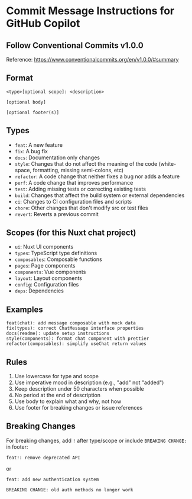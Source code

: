 # Commit Message Instructions for GitHub Copilot

## Follow Conventional Commits v1.0.0

Reference: https://www.conventionalcommits.org/en/v1.0.0/#summary

## Format

```
<type>[optional scope]: <description>

[optional body]

[optional footer(s)]
```

## Types

- `feat`: A new feature
- `fix`: A bug fix
- `docs`: Documentation only changes
- `style`: Changes that do not affect the meaning of the code (white-space, formatting, missing semi-colons, etc)
- `refactor`: A code change that neither fixes a bug nor adds a feature
- `perf`: A code change that improves performance
- `test`: Adding missing tests or correcting existing tests
- `build`: Changes that affect the build system or external dependencies
- `ci`: Changes to CI configuration files and scripts
- `chore`: Other changes that don't modify src or test files
- `revert`: Reverts a previous commit

## Scopes (for this Nuxt chat project)

- `ui`: Nuxt UI components
- `types`: TypeScript type definitions
- `composables`: Composable functions
- `pages`: Page components
- `components`: Vue components
- `layout`: Layout components
- `config`: Configuration files
- `deps`: Dependencies

## Examples

```
feat(chat): add message composable with mock data
fix(types): correct ChatMessage interface properties
docs(readme): update setup instructions
style(components): format chat component with prettier
refactor(composables): simplify useChat return values
```

## Rules

1. Use lowercase for type and scope
2. Use imperative mood in description (e.g., "add" not "added")
3. Keep description under 50 characters when possible
4. No period at the end of description
5. Use body to explain what and why, not how
6. Use footer for breaking changes or issue references

## Breaking Changes

For breaking changes, add `!` after type/scope or include `BREAKING CHANGE:` in footer:

```
feat!: remove deprecated API
```

or

```
feat: add new authentication system

BREAKING CHANGE: old auth methods no longer work
```

